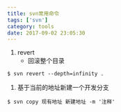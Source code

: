 ```yaml
---
title: svn常用命令
tags: ['svn']
category: tools
date: 2017-09-02 23:05:30
---
```


1. revert 
    * 回滚整个目录
    
```
$ svn revert --depth=infinity .
```

1. 基于当前的地址新建一个开发分支

```
$ svn copy 现有地址 新建地址 -m '注释'
```


